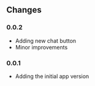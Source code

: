 ## Changes

### 0.0.2
- Adding new chat button
- Minor improvements

### 0.0.1
- Adding the initial app version
